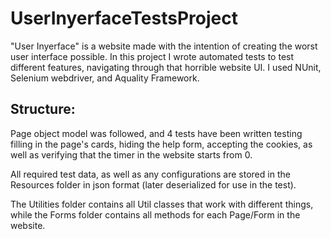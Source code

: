 # UserInyerfaceTestsProject
"User Inyerface" is a website made with the intention of creating the worst user interface possible. In this project I wrote automated tests to test different features, navigating through that horrible website UI. I used NUnit, Selenium webdriver, and Aquality Framework.

Structure:
-----------------
Page object model was followed, and 4 tests have been written testing filling in the page's cards, hiding the help form, accepting the cookies, as well as verifying that the timer in the website starts from 0.

All required test data, as well as any configurations are stored in the Resources folder in json format (later deserialized for use in the test).

The Utilities folder contains all Util classes that work with different things, while the Forms folder contains all methods for each Page/Form in the website.
